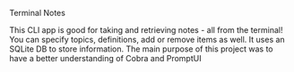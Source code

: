 Terminal Notes

This CLI app is good for taking and retrieving notes - all from the terminal! You can specify topics, definitions, add or remove items as well. It uses an SQLite DB to store information. The main purpose of this project was to have a better understanding of Cobra and PromptUI
